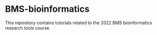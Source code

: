 # BMS-bioinformatics
This repository contains tutorials related to the 2022 BMS bioinformatics research tools course.
